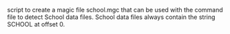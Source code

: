 script to create a magic file school.mgc that can be used with the command file to detect School data files. School data files always contain the string SCHOOL at offset 0.
